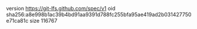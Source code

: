 version https://git-lfs.github.com/spec/v1
oid sha256:a8e998b1ac39b4bd91aa9391d788fc255bfa95ae419ad2b031427750e71ca81c
size 116767
